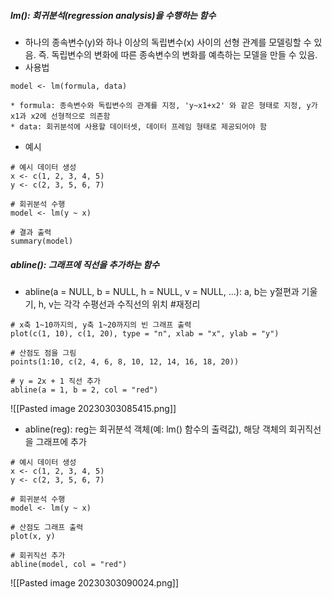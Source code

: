 ##### lm(): 회귀분석(regression analysis)을 수행하는 함수
* 하나의 종속변수(y)와 하나 이상의 독립변수(x) 사이의 선형 관계를 모델링할 수 있음. 즉. 독립변수의 변화에 따른 종속변수의 변화를 예측하는 모델을 만들 수 있음.
* 사용법
```
model <- lm(formula, data)
```
	* formula: 종속변수와 독립변수의 관계를 지정, 'y~x1+x2' 와 같은 형태로 지정, y가 x1과 x2에 선형적으로 의존함
	* data: 회귀분석에 사용할 데이터셋, 데이터 프레임 형태로 제공되어야 함
* 예시
```
# 예시 데이터 생성
x <- c(1, 2, 3, 4, 5)
y <- c(2, 3, 5, 6, 7)

# 회귀분석 수행
model <- lm(y ~ x)

# 결과 출력
summary(model)
```

##### abline(): 그래프에 직선을 추가하는 함수
* abline(a = NULL, b = NULL, h = NULL, v = NULL, ...): a, b는 y절편과 기울기, h, v는 각각 수평선과 수직선의 위치
#재정리 
```
# x축 1~10까지의, y축 1~20까지의 빈 그래프 출력
plot(c(1, 10), c(1, 20), type = "n", xlab = "x", ylab = "y")

# 산점도 점을 그림
points(1:10, c(2, 4, 6, 8, 10, 12, 14, 16, 18, 20))

# y = 2x + 1 직선 추가
abline(a = 1, b = 2, col = "red")

```
![[Pasted image 20230303085415.png]]




* abline(reg): reg는 회귀분석 객체(예: lm() 함수의 출력값), 해당 객체의 회귀직선을 그래프에 추가
```
# 예시 데이터 생성
x <- c(1, 2, 3, 4, 5)
y <- c(2, 3, 5, 6, 7)

# 회귀분석 수행
model <- lm(y ~ x)

# 산점도 그래프 출력
plot(x, y)

# 회귀직선 추가
abline(model, col = "red")

```
![[Pasted image 20230303090024.png]]


